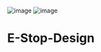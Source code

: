 ![image](https://user-images.githubusercontent.com/45504513/128098660-02fcaf74-c377-4d72-a6da-f246b614dcae.png)
![image](https://user-images.githubusercontent.com/45504513/128098511-5f8fbbaf-b737-451f-adff-178e59759f3b.png)

# E-Stop-Design
